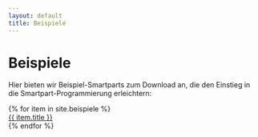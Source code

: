 ```yaml
---
layout: default
title: Beispiele
---
```


# Beispiele

Hier bieten wir Beispiel-Smartparts zum Download an, die den Einstieg in die
Smartpart-Programmierung erleichtern:

<div class="samples">
{% for item in site.beispiele %}
  <div>
    <a href="{{ item.file }}">{{ item.title }}</a>
  </div>
{% endfor %}
</div>